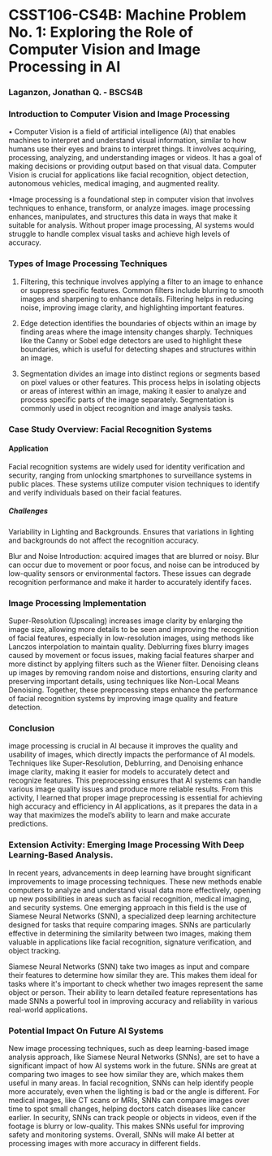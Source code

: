 # CSST106-CS4B: Machine Problem No. 1: Exploring the Role of Computer Vision and Image Processing in AI

### Laganzon, Jonathan Q. - BSCS4B

### Introduction to Computer Vision and Image Processing

• Computer Vision is a field of artificial intelligence (AI) that enables machines to interpret and understand visual information, similar to how humans use their eyes and brains to interpret things. It involves acquiring, processing, analyzing, and understanding images or videos. It has a goal of making decisions or providing output based on that visual data. Computer Vision is crucial for applications like facial recognition, object detection, autonomous vehicles, medical imaging, and augmented reality.

•Image processing is a foundational step in computer vision that involves techniques to enhance, transform, or analyze images. image processing enhances, manipulates, and structures this data in ways that make it suitable for analysis. Without proper image processing, AI systems would struggle to handle complex visual tasks and achieve high levels of accuracy.


### Types of Image Processing Techniques

1. Filtering, this technique involves applying a filter to an image to enhance or suppress specific features. Common filters include blurring to smooth images and sharpening to enhance details. Filtering helps in reducing noise, improving image clarity, and highlighting important features.
   
2. Edge detection identifies the boundaries of objects within an image by finding areas where the image intensity changes sharply. Techniques like the Canny or Sobel edge detectors are used to highlight these boundaries, which is useful for detecting shapes and structures within an image.
   
3. Segmentation divides an image into distinct regions or segments based on pixel values or other features. This process helps in isolating objects or areas of interest within an image, making it easier to analyze and process specific parts of the image separately. Segmentation is commonly used in object recognition and image analysis tasks.


### Case Study Overview: Facial Recognition Systems
#### Application

  Facial recognition systems are widely used for identity verification and security, ranging from unlocking smartphones to surveillance systems in public places. These systems utilize computer vision techniques to identify and verify individuals based on their facial features.


##### Challenges 
 Variability in Lighting and Backgrounds. Ensures that variations in lighting and backgrounds do not affect the recognition accuracy.

 Blur and Noise Introduction: acquired images that are blurred or noisy. Blur can occur due to movement or poor focus, and noise can be introduced by low-quality sensors or environmental factors. These issues can degrade recognition performance and make it harder to accurately identify faces.

### Image Processing Implementation

 Super-Resolution (Upscaling) increases image clarity by enlarging the image size, allowing more details to be seen and improving the recognition of facial features, especially in low-resolution images, using methods like Lanczos interpolation to maintain quality. Deblurring fixes blurry images caused by movement or focus issues, making facial features sharper and more distinct by applying filters such as the Wiener filter. Denoising cleans up images by removing random noise and distortions, ensuring clarity and preserving important details, using techniques like Non-Local Means Denoising. Together, these preprocessing steps enhance the performance of facial recognition systems by improving image quality and feature detection.

### Conclusion

 image processing is crucial in AI because it improves the quality and usability of images, which directly impacts the performance of AI models. Techniques like Super-Resolution, Deblurring, and Denoising enhance image clarity, making it easier for models to accurately detect and recognize features. This preprocessing ensures that AI systems can handle various image quality issues and produce more reliable results. From this activity, I learned that proper image preprocessing is essential for achieving high accuracy and efficiency in AI applications, as it prepares the data in a way that maximizes the model’s ability to learn and make accurate predictions.

### Extension Activity:  Emerging Image Processing With  Deep Learning-Based Analysis.

In recent years, advancements in deep learning have brought significant improvements to image processing techniques. These new methods enable computers to analyze and understand visual data more effectively, opening up new possibilities in areas such as facial recognition, medical imaging, and security systems. One emerging approach in this field is the use of Siamese Neural Networks (SNN), a specialized deep learning architecture designed for tasks that require comparing images. SNNs are particularly effective in determining the similarity between two images, making them valuable in applications like facial recognition, signature verification, and object tracking. 

Siamese Neural Networks (SNN) take two images as input and compare their features to determine how similar they are. This makes them ideal for tasks where it's important to check whether two images represent the same object or person. Their ability to learn detailed feature representations has made SNNs a powerful tool in improving accuracy and reliability in various real-world applications.

### Potential Impact On Future AI Systems 

New image processing techniques, such as deep learning-based image analysis approach, like Siamese Neural Networks (SNNs), are set to have a significant impact of how AI systems work in the future. SNNs are great at comparing two images to see how similar they are, which makes them useful in many areas. In facial recognition, SNNs can help identify people more accurately, even when the lighting is bad or the angle is different. For medical images, like CT scans or MRIs, SNNs can compare images over time to spot small changes, helping doctors catch diseases like cancer earlier. In security, SNNs can track people or objects in videos, even if the footage is blurry or low-quality. This makes SNNs useful for improving safety and monitoring systems. Overall, SNNs will make AI better at processing images with more accuracy in different fields.
